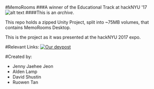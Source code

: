 #MemoRooms
###A winner of the Educational Track at hackNYU '17
![alt text](https://challengepost-s3-challengepost.netdna-ssl.com/photos/production/challenge_photos/000/474/999/datas/full_width.png "hackNYU 2017")
####This is an *archive*.

This repo holds a zipped Unity Project, split into ~75MB volumes, that contains MemoRooms Desktop.

This is the project as it was presented at the hackNYU 2017 expo.

#Relevant Links:
[![Our devpost](https://devpost-challengepost.netdna-ssl.com/assets/reimagine2/devpost-logo-646bdf6ac6663230947a952f8d354cad.svg)](https://devpost.com/software/memorooms)

#Created by:
* Jenny Jaehee Jeon
* Alden Lamp
* David Shustin
* Ruowen Tan
